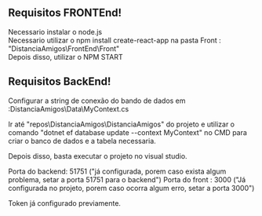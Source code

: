 ## Requisitos FRONTEnd!

Necessario instalar o node.js<br>
Necessario utilizar o npm install create-react-app na pasta Front : "DistanciaAmigos\FrontEnd\Front"<BR>
Depois disso, utilizar o NPM START
  
 ## Requisitos BackEnd!
 Configurar a string de conexão do bando de dados em :DistanciaAmigos\Data\MyContext.cs
 
 Ir até "repos\DistanciaAmigos\DistanciaAmigos" do projeto e utilizar o comando "dotnet ef database update --context MyContext" no CMD para criar o banco de dados
 e a tabela necessaria.
 
 Depois disso, basta executar o projeto no visual studio.
 
 Porta do backend: 51751 ("já configurada, porem caso exista algum problema, setar a porta 51751 para o backend")
 Porta do front : 3000 ("Já configurada no projeto, porem caso ocorra algum erro, setar a porta 3000")
 
 
 Token já configurado previamente.


